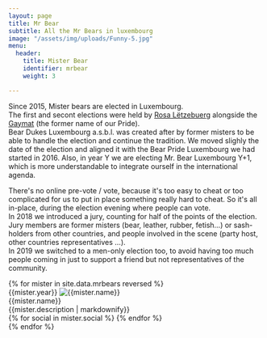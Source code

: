 ```yaml
---
layout: page
title: Mr Bear
subtitle: All the Mr Bears in luxembourg
image: "/assets/img/uploads/Funny-5.jpg"
menu:
  header:
    title: Mister Bear
    identifier: mrbear
    weight: 3

---
```

Since 2015, Mister bears are elected in Luxembourg.  
The first and secont elections were held by [Rosa Lëtzebuerg](http://rosa-letzebuerg.lu/) alongside the [Gaymat](http://gaymat.lu) (the former name of our Pride).  
Bear Dukes Luxembourg a.s.b.l. was created after by former misters to be able to handle the election and continue the tradition. We moved slighly the date of the election and aligned it with the Bear Pride Luxembourg we had started in 2016. Also, in year Y we are electing Mr. Bear Luxembourg Y+1, which is more understandable to integrate ourself in the international agenda.

There's no online pre-vote / vote, because it's too easy to cheat or too complicated for us to put in place something really hard to cheat. So it's all in-place, during the election evening where people can vote.  
In 2018 we introduced a jury, counting for half of the points of the election. Jury members are former misters (bear, leather, rubber, fetish...) or sash-holders from other countries, and people involved in the scene (party host, other countries representatives ...).  
In 2019 we switched to a men-only election too, to avoid having too much people coming in just to support a friend but not representatives of the community.

<div class="ui three stackable cards">
{% for mister in  site.data.mrbears reversed %}
  <div class="card">
    <div class="image">
      <a class="ui brown right ribbon label">{{mister.year}}</a>
      <img src="{{mister.image}}" alt="{{mister.name}}">
    </div>
    <div class="content">
      <div class="header">{{mister.name}}</div>
      <div class="description">{{mister.description | markdownify}}</div>
    </div>
    <div class="extra content">
    {% for social in mister.social %}
      <a href="{{social[1]}}" title="Meet {{mister.name}} on {{social[0]}}"><i class="{{social[0]}} icon"></i></a>
    {% endfor %}
    </div>
  </div>
{% endfor %}
</div>